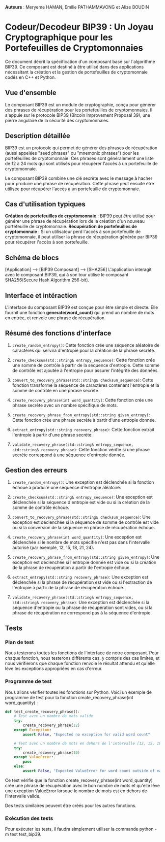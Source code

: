 ****Auteurs**** : Meryeme HAMAN, Emilie PATHAMMAVONG et Alize BOUDIN

# Codeur/Decodeur BIP39 : Un Joyau Cryptographique pour les Portefeuilles de Cryptomonnaies

Ce document décrit la spécification d'un composant basé sur l'algorithme BIP39. Ce composant est destiné à être utilisé dans des applications nécessitant la création et la gestion de portefeuilles de cryptomonnaie codés en C++ et Python.

## Vue d'ensemble
Le composant BIP39 est un module de cryptographie, conçu pour générer des phrases de récupération pour les portefeuilles de cryptomonnaies. Il s'appuie sur le protocole BIP39 (Bitcoin Improvement Proposal 39), une pierre angulaire de la sécurité des cryptomonnaies.

## Description détaillée
BIP39 est un protocole qui permet de générer des phrases de récupération (aussi appelées "seed phrases" ou "mnemonic phrases") pour les portefeuilles de cryptomonnaie. Ces phrases sont généralement une liste de 12 à 24 mots qui sont utilisés pour récupérer l'accès à un portefeuille de cryptomonnaie.

Le composant BIP39 combine une clé secrète avec le message à hacher pour produire une phrase de récupération. Cette phrase peut ensuite être utilisée pour récupérer l'accès à un portefeuille de cryptomonnaie.

## Cas d'utilisation typiques
**Création de portefeuilles de cryptomonnaie** : BIP39 peut être utilisé pour générer une phrase de récupération lors de la création d'un nouveau portefeuille de cryptomonnaie.
**Récupération de portefeuilles de cryptomonnaie** : Si un utilisateur perd l'accès à son portefeuille de cryptomonnaie, il peut utiliser la phrase de récupération générée par BIP39 pour récupérer l'accès à son portefeuille.

## Schéma de blocs
[Application] --> [BIP39 Composant] --> [SHA256]
L'application interagit avec le composant BIP39, qui à son tour utilise le composant SHA256(Secure Hash Algorithm 256-bit).

## Interface et intéraction
L'interface du composant BIP39 est conçue pour être simple et directe. Elle fournit une fonction ****generate(word_count)**** qui prend un nombre de mots en entrée, et renvoie une phrase de récupération.

## Résumé des fonctions d'interface
1. `create_random_entropy()`: Cette fonction crée une séquence aléatoire de caractères qui servira d'entropie pour la création de la phrase secrète.

2. `create_checksum(std::string& entropy_sequence)`: Cette fonction crée une somme de contrôle à partir de la séquence d'entropie. Cette somme de contrôle est ajoutée à l'entropie pour assurer l'intégrité des données.

3. `convert_to_recovery_phrase(std::string& checksum_sequence)`: Cette fonction transforme la séquence de caractères contenant l'entropie et la somme de contrôle en une phrase secrète.

4. `create_recovery_phrase(int word_quantity)`: Cette fonction crée une phrase secrète avec un nombre spécifique de mots.

5. `create_recovery_phrase_from_entropy(std::string given_entropy)`: Cette fonction crée une phrase secrète à partir d'une entropie donnée.

6. `extract_entropy(std::string recovery_phrase)`: Cette fonction extrait l'entropie à partir d'une phrase secrète.

7. `validate_recovery_phrase(std::string& entropy_sequence, std::string& recovery_phrase)`: Cette fonction vérifie si une phrase secrète correspond à une séquence d'entropie donnée.

## Gestion des erreurs
1. `create_random_entropy()`: Une exception est déclenchée si la fonction échoue à produire une séquence d'entropie aléatoire.

2. `create_checksum(std::string& entropy_sequence)`: Une exception est déclenchée si la séquence d'entropie est vide ou si la création de la somme de contrôle échoue.

3. `convert_to_recovery_phrase(std::string& checksum_sequence)`: Une exception est déclenchée si la séquence de somme de contrôle est vide ou si la conversion de la séquence en phrase de récupération échoue.

4. `create_recovery_phrase(int word_quantity)`: Une exception est déclenchée si le nombre de mots spécifié n'est pas dans l'intervalle autorisé (par exemple, 12, 15, 18, 21, 24).

5. `create_recovery_phrase_from_entropy(std::string given_entropy)`: Une exception est déclenchée si l'entropie donnée est vide ou si la création de la phrase de récupération à partir de l'entropie échoue.

6. `extract_entropy(std::string recovery_phrase)`: Une exception est déclenchée si la phrase de récupération est vide ou si l'extraction de l'entropie à partir de la phrase de récupération échoue.

7. `validate_recovery_phrase(std::string& entropy_sequence, std::string& recovery_phrase)`: Une exception est déclenchée si la séquence d'entropie ou la phrase de récupération sont vides, ou si la phrase de récupération ne correspond pas à la séquence d'entropie.


## Tests

### Plan de test
Nous testerons toutes les fonctions de l'interface de notre composant. 
Pour chaque fonction, nous testerons différents cas, y compris des cas limites, et nous vérifierons que chaque fonction renvoie le résultat attendu et qu'elle lève les exceptions appropriées en cas d'erreur.

### Programme de test
Nous allons vérifier toutes les fonctions sur Python. 
Voici un exemple de programme de test pour la fonction create_recovery_phrase(int word_quantity) :

```python
def test_create_recovery_phrase():
    # Test avec un nombre de mots valide
    try:
        create_recovery_phrase(12)
    except Exception:
        assert False, "Expected no exception for valid word count"

    # Test avec un nombre de mots en dehors de l'intervalle [12, 15, 18, 21, 24]
    try:
        create_recovery_phrase(10)
    except ValueError:
        pass
    else:
        assert False, "Expected ValueError for word count outside of valid range"
```

Ce test vérifie que la fonction create_recovery_phrase(int word_quantity) crée une phrase de récupération avec le bon nombre de mots et qu'elle lève une exception ValueError lorsque le nombre de mots est en dehors de l'intervalle valide.

Des tests similaires peuvent être créés pour les autres fonctions.

### Exécution des tests
Pour exécuter les tests, il faudra simplement utiliser la commande python -m test test_bip39.